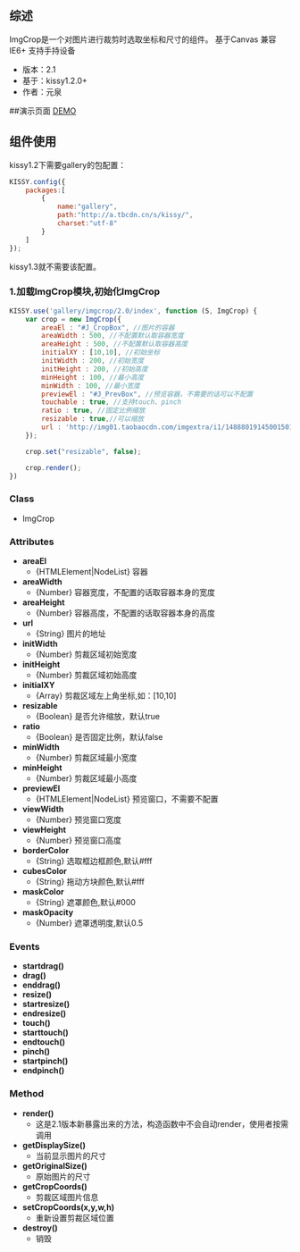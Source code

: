 ## 综述ImgCrop是一个对图片进行裁剪时选取坐标和尺寸的组件。基于Canvas 兼容IE6+ 支持手持设备* 版本：2.1* 基于：kissy1.2.0+* 作者：元泉##演示页面[DEMO](http://gallery.kissyui.com/imgcrop/2.1/demo/index.html)## 组件使用kissy1.2下需要gallery的包配置：```javascriptKISSY.config({    packages:[        {            name:"gallery",            path:"http://a.tbcdn.cn/s/kissy/",            charset:"utf-8"        }    ]});```kissy1.3就不需要该配置。### 1.加载ImgCrop模块,初始化ImgCrop```javascriptKISSY.use('gallery/imgcrop/2.0/index', function (S, ImgCrop) {	var crop = new ImgCrop({		areaEl : "#J_CropBox", //图片的容器		areaWidth : 500, //不配置默认取容器宽度		areaHeight : 500, //不配置默认取容器高度		initialXY : [10,10], //初始坐标		initWidth : 200, //初始宽度		initHeight : 200, //初始高度		minHeight : 100, //最小高度		minWidth : 100, //最小宽度		previewEl : "#J_PrevBox", //预览容器，不需要的话可以不配置		touchable : true, //支持touch、pinch		ratio : true, //固定比例缩放		resizable : true,//可以缩放		url : 'http://img01.taobaocdn.com/imgextra/i1/14888019145001501/T1_iIPXl8dXXXXXXXX_!!855984888-0-pix.jpg'	});	crop.set("resizable", false);	crop.render();})```### Class ###- ImgCrop### Attributes- **areaEl**   + {HTMLElement|NodeList} 容器- **areaWidth**   + {Number} 容器宽度，不配置的话取容器本身的宽度- **areaHeight**   + {Number} 容器高度，不配置的话取容器本身的高度- **url**   + {String} 图片的地址- **initWidth**   + {Number} 剪裁区域初始宽度- **initHeight**   + {Number} 剪裁区域初始高度- **initialXY**  + {Array} 剪裁区域左上角坐标,如：[10,10]- **resizable**  + {Boolean} 是否允许缩放，默认true- **ratio**  + {Boolean} 是否固定比例，默认false- **minWidth**  + {Number} 剪裁区域最小宽度- **minHeight**  + {Number} 剪裁区域最小高度- **previewEl**  + {HTMLElement|NodeList} 预览窗口，不需要不配置- **viewWidth**  + {Number} 预览窗口宽度- **viewHeight**  + {Number} 预览窗口高度- **borderColor**  + {String} 选取框边框颜色,默认#fff- **cubesColor**  + {String} 拖动方块颜色,默认#fff- **maskColor**  + {String} 遮罩颜色,默认#000- **maskOpacity**  + {Number} 遮罩透明度,默认0.5### Events- **startdrag()**- **drag()**- **enddrag()**- **resize()**- **startresize()**- **endresize()**- **touch()**- **starttouch()**- **endtouch()**- **pinch()**- **startpinch()**- **endpinch()**### Method- **render()**  + 这是2.1版本新暴露出来的方法，构造函数中不会自动render，使用者按需调用- **getDisplaySize()**  + 当前显示图片的尺寸- **getOriginalSize()**  + 原始图片的尺寸- **getCropCoords()**  + 剪裁区域图片信息- **setCropCoords(x,y,w,h)**  + 重新设置剪裁区域位置- **destroy()**  + 销毁